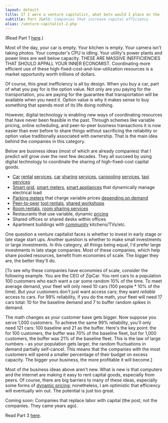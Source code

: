 ```yaml
---
layout: default
title: If I were a venture capitalist, what bets would I place on the future?
subtitle: Part 2&#58; Companies that increase capital efficiency
alias: /venture-capitalist-2.php
---
```


<p>(Read Part 1 <a href="{{ site.url }}/venture-capitalist-1/">here</a>.)</p> 
  
<p>Most of the day, your car is empty. Your kitchen is empty. Your camera isn't taking photos. Your computer's CPU is idling. Your utility's power plants and power lines are well below capacity. THESE ARE MASSIVE INEFFICIENCIES THAT SHOULD APPALL YOUR INNER ECONOMIST. Coordinating more efficient use of these high-fixed-cost-and-low-utilization resources is a market opportunity worth trillions of dollars.</p>

<p>Of course, this great inefficiency is all by design. When you buy a car, part of what you pay for is the option value. Not only are you paying for the transportation, you are paying for the guarantee that transportation will be available when you need it. Option value is why it makes sense to buy something that spends most of its life doing nothing.</p>

<p>However, digital technology is enabling new ways of coordinating resources that have never been feasible in the past. Through schemes like variable pricing, online scheduling, and peer-to-peer business transactions it is now easier than ever before to share things without sacrificing the reliability or option value traditionally associated with ownership. That is the main idea behind the companies in this category.</p>

<p>Below are business ideas (most of which are already companies) that I predict will grow over the next few decades. They all succeed by using digital technology to coordinate the sharing of high-fixed-cost capital goods.</p>

<ul>
<li><a href="http://members.zipcar.com/apply?promo_code=mbhxrrit">Car</a> <a href="http://www.wheelz.com/">rental</a> <a href="http://www.getaround.com/">services</a>, <a href="https://relayrides.com/">car</a> <a href="http://www.lyft.me/">sharing</a> <a href="http://www.side.cr/">services</a>, <a href="http://sfbay.craigslist.org/rid/">carpooling</a> <a href="http://www.zimride.com/">services</a>, <a href="https://www.uber.com/">taxi services</a></li>
<li><a href="http://www.smartgrid.gov/the_smart_grid">Smart grid</a>, <a href="http://en.wikipedia.org/wiki/Advanced_Metering_Infrastructure#Advanced_metering_infrastructure">smart meters</a>, <a href="http://www.geappliances.com/home-energy-manager/appliance-energy-consumption.htm">smart appliances</a> that dynamically manage electrical load </li>
<li><a href="http://sfpark.org/how-it-works/">Parking meters</a> that charge variable prices <a href="http://www.amazon.com/gp/product/193236496X/ref=as_li_ss_tl?ie=UTF8&amp;camp=1789&amp;creative=390957&amp;creativeASIN=193236496X&amp;linkCode=as2&amp;tag=tedsanderscom-20">depending on demand</a></li>
<li><a href="http://www.sharesomesugar.com/">Peer-to-peer</a> <a href="http://www.homedepot.com/webapp/catalog/servlet/ContentView?pn=Tool_Truck_Rental&amp;storeId=10051&amp;langId=-1&amp;catalogId=10053">tool rentals</a>, <a href="http://www.techshop.ws/index.html">shared workshops</a></li>
<li><a href="https://www.airbnb.com/">Room rentals</a>, <a href="https://www.couchsurfing.org/">room sharing services</a></li>
<li>Restaurants that use variable, dynamic <a href="http://en.wikipedia.org/wiki/Happy_hour">pricing</a></li>
<li>Shared offices or shared desks within offices</li>
<li>Apartment buildings with <a href="http://en.wikipedia.org/wiki/Communal_apartment">community</a> kitchens/TVs/etc. </li>
</ul>

<p>One question a venture capitalist faces is whether to invest in early stage or late stage start ups. Another question is whether to make small investments or large investments. In this category, all things being equal, I'd prefer large investments in late stage companies. Most of these companies, which help share pooled resources, benefit from economies of scale. The bigger they are, the better they'll do.</p>

<p>[To see why these companies have economies of scale, consider the following example. You are the CEO of ZipCar. You rent cars to a population 100 customers who each want a car some random 10% of the time. To meet average demand, your fleet will only need 10 cars (100 people * 10% of the time). But your customers don't just want access cars; they want <em>reliable</em> access to cars. For 99% reliability, if you do the math, your fleet will need 17 cars total: 10 for the baseline demand and 7 to buffer random spikes in demand.</p>

<p>The math changes as your customer base gets bigger. Now suppose you serve 1,000 customers. To achieve the same 99% reliability, you'll only need 121 cars: 100 baseline and 21 as the buffer. Here's the key point: the for 100 customers, the buffer was 70% of the baseline fleet, but for 1,000 customers, the buffer was 21% of the baseline fleet. This is the law of large numbers - as your population gets larger, the random fluctuations in demand partially self-cancel. This means that the companies with the most customers will spend a smaller percentage of their budget on excess capacity. The bigger your business, the more profitable it will become.]</p>

<p>Most of the business ideas above aren't new. What is new is that computers and the internet are making it easy to rent capital goods, especially from peers. Of course, there are big barriers to many of these ideas, especially some forms of <a href="http://opim.wharton.upenn.edu/~cachon/pdf/dpricingV1all.pdf">dynamic pricing</a>; nonetheless, I am optimistic that efficiency will eventually win out. The potential is just too great.</p>

<p>Coming soon: Companies that replace labor with capital (the post, not the companies. They came years ago).</p>
 
<p>Read Part 3 <a href="/venture-capitalist-3">here</a>.</p>  